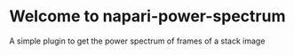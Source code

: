 # Welcome to napari-power-spectrum

A simple plugin to get the power spectrum of frames of a stack image
